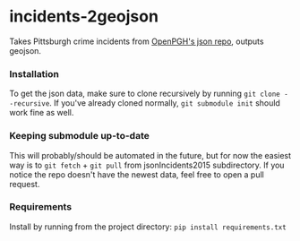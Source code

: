 # incidents-2geojson

Takes Pittsburgh crime incidents from [OpenPGH's json repo](https://github.com/openpgh/jsonIncidents2015), outputs geojson. 

### Installation
To get the json data, make sure to clone recursively by running ``` git clone --recursive ```. If you've already cloned normally, ``` git submodule init ``` should work fine as well.

### Keeping submodule up-to-date
This will probably/should be automated in the future, but for now the easiest way is to ``` git fetch ``` + ``` git pull ``` from jsonIncidents2015 subdirectory. If you notice the repo doesn't have the newest data, feel free to open a pull request.

### Requirements
Install by running from the project directory: ``` pip install requirements.txt ```
